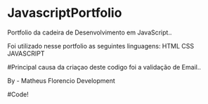 # JavascriptPortfolio
Portfolio da cadeira de Desenvolvimento em JavaScript..

Foi utilizado nesse portfolio as seguintes linguagens: 
  HTML 
    CSS
      JAVASCRIPT

#Principal causa da criaçao deste codigo foi a validação de Email..

By - Matheus Florencio Development 

#Code!
